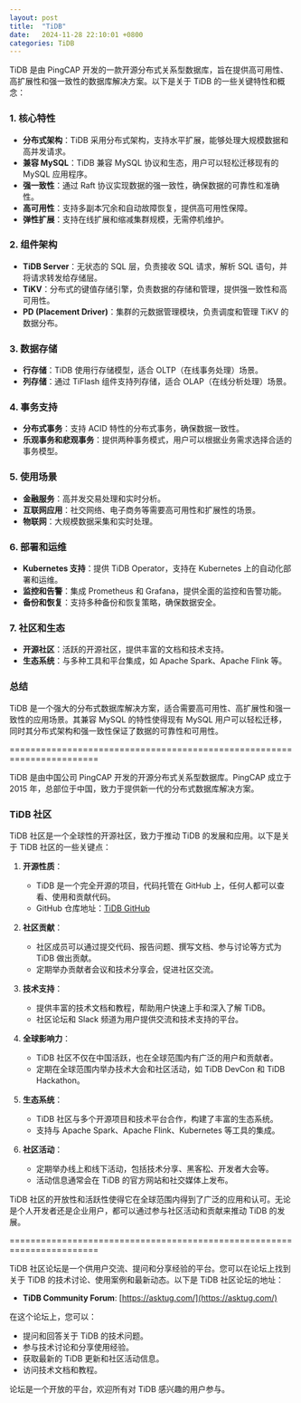 ```yaml
---
layout: post
title:  "TiDB"
date:   2024-11-28 22:10:01 +0800
categories: TiDB
---
```




TiDB 是由 PingCAP 开发的一款开源分布式关系型数据库，旨在提供高可用性、高扩展性和强一致性的数据库解决方案。以下是关于 TiDB 的一些关键特性和概念：

### 1. 核心特性

- **分布式架构**：TiDB 采用分布式架构，支持水平扩展，能够处理大规模数据和高并发请求。
- **兼容 MySQL**：TiDB 兼容 MySQL 协议和生态，用户可以轻松迁移现有的 MySQL 应用程序。
- **强一致性**：通过 Raft 协议实现数据的强一致性，确保数据的可靠性和准确性。
- **高可用性**：支持多副本冗余和自动故障恢复，提供高可用性保障。
- **弹性扩展**：支持在线扩展和缩减集群规模，无需停机维护。

### 2. 组件架构

- **TiDB Server**：无状态的 SQL 层，负责接收 SQL 请求，解析 SQL 语句，并将请求转发给存储层。
- **TiKV**：分布式的键值存储引擎，负责数据的存储和管理，提供强一致性和高可用性。
- **PD (Placement Driver)**：集群的元数据管理模块，负责调度和管理 TiKV 的数据分布。

### 3. 数据存储

- **行存储**：TiDB 使用行存储模型，适合 OLTP（在线事务处理）场景。
- **列存储**：通过 TiFlash 组件支持列存储，适合 OLAP（在线分析处理）场景。

### 4. 事务支持

- **分布式事务**：支持 ACID 特性的分布式事务，确保数据一致性。
- **乐观事务和悲观事务**：提供两种事务模式，用户可以根据业务需求选择合适的事务模型。

### 5. 使用场景

- **金融服务**：高并发交易处理和实时分析。
- **互联网应用**：社交网络、电子商务等需要高可用性和扩展性的场景。
- **物联网**：大规模数据采集和实时处理。

### 6. 部署和运维

- **Kubernetes 支持**：提供 TiDB Operator，支持在 Kubernetes 上的自动化部署和运维。
- **监控和告警**：集成 Prometheus 和 Grafana，提供全面的监控和告警功能。
- **备份和恢复**：支持多种备份和恢复策略，确保数据安全。

### 7. 社区和生态

- **开源社区**：活跃的开源社区，提供丰富的文档和技术支持。
- **生态系统**：与多种工具和平台集成，如 Apache Spark、Apache Flink 等。

### 总结

TiDB 是一个强大的分布式数据库解决方案，适合需要高可用性、高扩展性和强一致性的应用场景。其兼容 MySQL 的特性使得现有 MySQL 用户可以轻松迁移，同时其分布式架构和强一致性保证了数据的可靠性和可用性。


=======================================================================






TiDB 是由中国公司 PingCAP 开发的开源分布式关系型数据库。PingCAP 成立于 2015 年，总部位于中国，致力于提供新一代的分布式数据库解决方案。

### TiDB 社区

TiDB 社区是一个全球性的开源社区，致力于推动 TiDB 的发展和应用。以下是关于 TiDB 社区的一些关键点：

1. **开源性质**：
   - TiDB 是一个完全开源的项目，代码托管在 GitHub 上，任何人都可以查看、使用和贡献代码。
   - GitHub 仓库地址：[TiDB GitHub](https://github.com/pingcap/tidb)

2. **社区贡献**：
   - 社区成员可以通过提交代码、报告问题、撰写文档、参与讨论等方式为 TiDB 做出贡献。
   - 定期举办贡献者会议和技术分享会，促进社区交流。

3. **技术支持**：
   - 提供丰富的技术文档和教程，帮助用户快速上手和深入了解 TiDB。
   - 社区论坛和 Slack 频道为用户提供交流和技术支持的平台。

4. **全球影响力**：
   - TiDB 社区不仅在中国活跃，也在全球范围内有广泛的用户和贡献者。
   - 定期在全球范围内举办技术大会和社区活动，如 TiDB DevCon 和 TiDB Hackathon。

5. **生态系统**：
   - TiDB 社区与多个开源项目和技术平台合作，构建了丰富的生态系统。
   - 支持与 Apache Spark、Apache Flink、Kubernetes 等工具的集成。

6. **社区活动**：
   - 定期举办线上和线下活动，包括技术分享、黑客松、开发者大会等。
   - 活动信息通常会在 TiDB 的官方网站和社交媒体上发布。

TiDB 社区的开放性和活跃性使得它在全球范围内得到了广泛的应用和认可。无论是个人开发者还是企业用户，都可以通过参与社区活动和贡献来推动 TiDB 的发展。


=======================================================================


TiDB 社区论坛是一个供用户交流、提问和分享经验的平台。您可以在论坛上找到关于 TiDB 的技术讨论、使用案例和最新动态。以下是 TiDB 社区论坛的地址：

- **TiDB Community Forum**: [https://asktug.com/](https://asktug.com/)

在这个论坛上，您可以：

- 提问和回答关于 TiDB 的技术问题。
- 参与技术讨论和分享使用经验。
- 获取最新的 TiDB 更新和社区活动信息。
- 访问技术文档和教程。

论坛是一个开放的平台，欢迎所有对 TiDB 感兴趣的用户参与。
